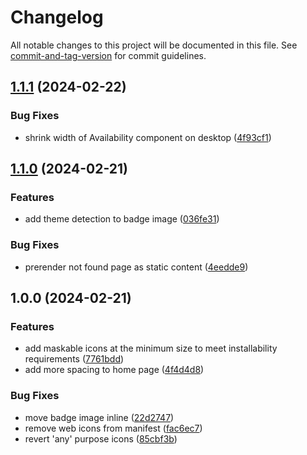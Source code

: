 # Changelog

All notable changes to this project will be documented in this file. See [commit-and-tag-version](https://github.com/absolute-version/commit-and-tag-version) for commit guidelines.

## [1.1.1](https://github.com/bryanwagman/website/compare/v1.1.0...v1.1.1) (2024-02-22)


### Bug Fixes

* shrink width of Availability component on desktop ([4f93cf1](https://github.com/bryanwagman/website/commit/4f93cf184ab17cbf94eac53a21580faf97f28a54))

## [1.1.0](https://github.com/bryanwagman/website/compare/v1.0.0...v1.1.0) (2024-02-21)


### Features

* add theme detection to badge image ([036fe31](https://github.com/bryanwagman/website/commit/036fe31251aa0df3a5a4107edd127e6e9a248964))


### Bug Fixes

* prerender not found page as static content ([4eedde9](https://github.com/bryanwagman/website/commit/4eedde95fde40cbcd1d4e4ddc77971eb2f50f81d))

## 1.0.0 (2024-02-21)


### Features

* add maskable icons at the minimum size to meet installability requirements ([7761bdd](https://github.com/bryanwagman/website/commit/7761bdd62b841deef54d97f6030055e57577a835))
* add more spacing to home page ([4f4d4d8](https://github.com/bryanwagman/website/commit/4f4d4d86e6247e6788f7577f1e55e78b9a7a5311))


### Bug Fixes

* move badge image inline ([22d2747](https://github.com/bryanwagman/website/commit/22d2747d81c8e1a6fbf5a2e55cbd36cc341eeb59))
* remove web icons from manifest ([fac6ec7](https://github.com/bryanwagman/website/commit/fac6ec744a8de74c698aad3a8eda7a6de3edc4ae))
* revert 'any' purpose icons ([85cbf3b](https://github.com/bryanwagman/website/commit/85cbf3b1ef7dc23fa612706f6b4604cd8f80d2ef))
